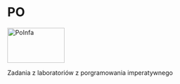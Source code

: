 # PO
<a href="https://encrypted-tbn0.gstatic.com/images?q=tbn:ANd9GcSl4O-7q1A3Hc4H4xPRcxi_85BnMD5n7UDW8-RPuH5kuza0Cw9F"><img src="https://encrypted-tbn0.gstatic.com/images?q=tbn:ANd9GcSl4O-7q1A3Hc4H4xPRcxi_85BnMD5n7UDW8-RPuH5kuza0Cw9F" width="130px" height="80px" alt="PoInfa"><a>

Zadania z laboratoriów z porgramowania imperatywnego
